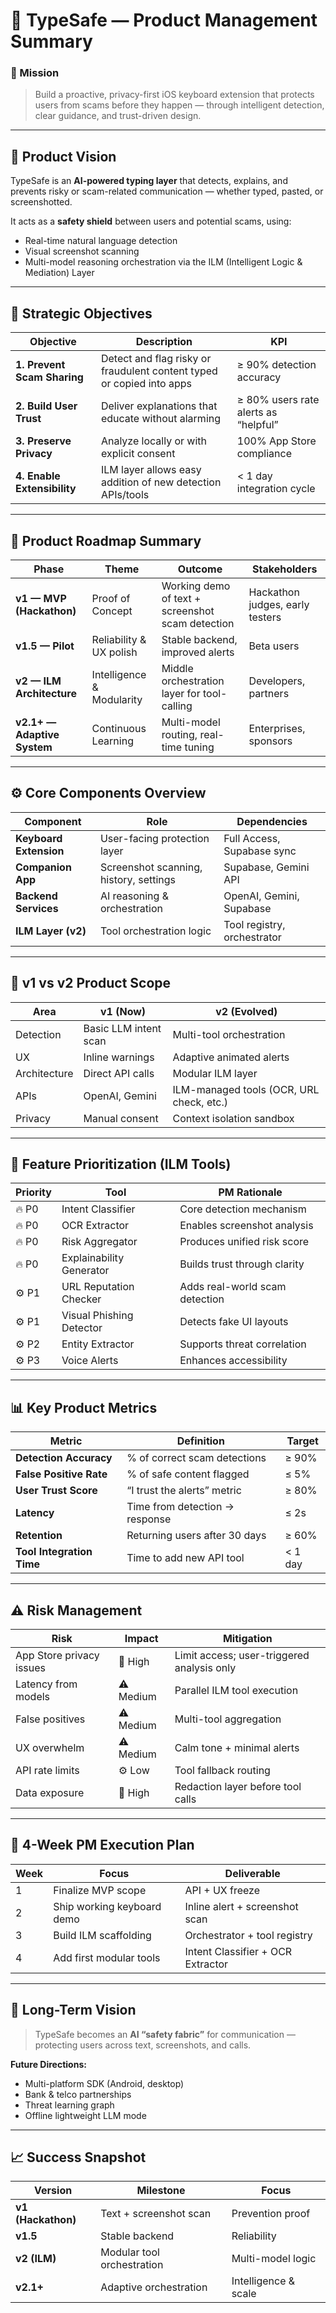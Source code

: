 # 🧭 TypeSafe — Product Management Summary

### 🏁 Mission
> Build a proactive, privacy-first iOS keyboard extension that protects users from scams before they happen — through intelligent detection, clear guidance, and trust-driven design.

---

## 🧱 Product Vision
TypeSafe is an **AI-powered typing layer** that detects, explains, and prevents risky or scam-related communication — whether typed, pasted, or screenshotted.

It acts as a **safety shield** between users and potential scams, using:
- Real-time natural language detection
- Visual screenshot scanning
- Multi-model reasoning orchestration via the ILM (Intelligent Logic & Mediation) Layer

---

## 🎯 Strategic Objectives

| Objective | Description | KPI |
|------------|--------------|-----|
| **1. Prevent Scam Sharing** | Detect and flag risky or fraudulent content typed or copied into apps | ≥ 90% detection accuracy |
| **2. Build User Trust** | Deliver explanations that educate without alarming | ≥ 80% users rate alerts as “helpful” |
| **3. Preserve Privacy** | Analyze locally or with explicit consent | 100% App Store compliance |
| **4. Enable Extensibility** | ILM layer allows easy addition of new detection APIs/tools | < 1 day integration cycle |

---

## 🧩 Product Roadmap Summary

| Phase | Theme | Outcome | Stakeholders |
|--------|--------|----------|--------------|
| **v1 — MVP (Hackathon)** | Proof of Concept | Working demo of text + screenshot scam detection | Hackathon judges, early testers |
| **v1.5 — Pilot** | Reliability & UX polish | Stable backend, improved alerts | Beta users |
| **v2 — ILM Architecture** | Intelligence & Modularity | Middle orchestration layer for tool-calling | Developers, partners |
| **v2.1+ — Adaptive System** | Continuous Learning | Multi-model routing, real-time tuning | Enterprises, sponsors |

---

## ⚙️ Core Components Overview

| Component | Role | Dependencies |
|------------|------|--------------|
| **Keyboard Extension** | User-facing protection layer | Full Access, Supabase sync |
| **Companion App** | Screenshot scanning, history, settings | Supabase, Gemini API |
| **Backend Services** | AI reasoning & orchestration | OpenAI, Gemini, Supabase |
| **ILM Layer (v2)** | Tool orchestration logic | Tool registry, orchestrator |

---

## 🧭 v1 vs v2 Product Scope

| Area | v1 (Now) | v2 (Evolved) |
|-------|-----------|--------------|
| Detection | Basic LLM intent scan | Multi-tool orchestration |
| UX | Inline warnings | Adaptive animated alerts |
| Architecture | Direct API calls | Modular ILM layer |
| APIs | OpenAI, Gemini | ILM-managed tools (OCR, URL check, etc.) |
| Privacy | Manual consent | Context isolation sandbox |

---

## 🧠 Feature Prioritization (ILM Tools)

| Priority | Tool | PM Rationale |
|-----------|------|---------------|
| 🔥 P0 | Intent Classifier | Core detection mechanism |
| 🔥 P0 | OCR Extractor | Enables screenshot analysis |
| 🔥 P0 | Risk Aggregator | Produces unified risk score |
| 🔥 P0 | Explainability Generator | Builds trust through clarity |
| ⚙️ P1 | URL Reputation Checker | Adds real-world scam detection |
| ⚙️ P1 | Visual Phishing Detector | Detects fake UI layouts |
| ⚙️ P2 | Entity Extractor | Supports threat correlation |
| ⚙️ P3 | Voice Alerts | Enhances accessibility |

---

## 📊 Key Product Metrics

| Metric | Definition | Target |
|--------|-------------|--------|
| **Detection Accuracy** | % of correct scam detections | ≥ 90% |
| **False Positive Rate** | % of safe content flagged | ≤ 5% |
| **User Trust Score** | “I trust the alerts” metric | ≥ 80% |
| **Latency** | Time from detection → response | ≤ 2s |
| **Retention** | Returning users after 30 days | ≥ 60% |
| **Tool Integration Time** | Time to add new API tool | < 1 day |

---

## ⚠️ Risk Management

| Risk | Impact | Mitigation |
|------|---------|-------------|
| App Store privacy issues | 🚨 High | Limit access; user-triggered analysis only |
| Latency from models | ⚠️ Medium | Parallel ILM tool execution |
| False positives | ⚠️ Medium | Multi-tool aggregation |
| UX overwhelm | ⚠️ Medium | Calm tone + minimal alerts |
| API rate limits | ⚙️ Low | Tool fallback routing |
| Data exposure | 🚨 High | Redaction layer before tool calls |

---

## 📅 4-Week PM Execution Plan

| Week | Focus | Deliverable |
|------|--------|-------------|
| 1 | Finalize MVP scope | API + UX freeze |
| 2 | Ship working keyboard demo | Inline alert + screenshot scan |
| 3 | Build ILM scaffolding | Orchestrator + tool registry |
| 4 | Add first modular tools | Intent Classifier + OCR Extractor |

---

## 🔮 Long-Term Vision

> TypeSafe becomes an **AI “safety fabric”** for communication — protecting users across text, screenshots, and calls.

**Future Directions:**
- Multi-platform SDK (Android, desktop)
- Bank & telco partnerships
- Threat learning graph
- Offline lightweight LLM mode

---

## 📈 Success Snapshot

| Version | Milestone | Focus |
|----------|------------|--------|
| **v1 (Hackathon)** | Text + screenshot scan | Prevention proof |
| **v1.5** | Stable backend | Reliability |
| **v2 (ILM)** | Modular tool orchestration | Multi-model logic |
| **v2.1+** | Adaptive orchestration | Intelligence & scale |
